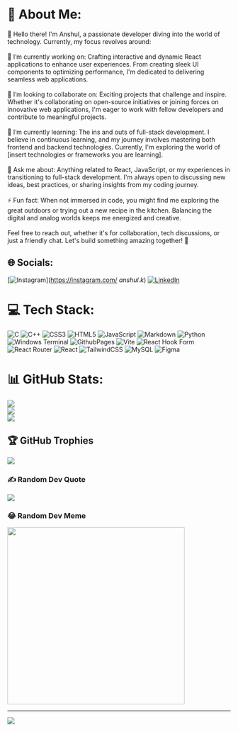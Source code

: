 # 💫 About Me:
👋 Hello there! I'm Anshul, a passionate developer diving into the world of technology. Currently, my focus revolves around:<br><br>🔭 I’m currently working on: Crafting interactive and dynamic React applications to enhance user experiences. From creating sleek UI components to optimizing performance, I'm dedicated to delivering seamless web applications.<br><br>👯 I’m looking to collaborate on: Exciting projects that challenge and inspire. Whether it's collaborating on open-source initiatives or joining forces on innovative web applications, I'm eager to work with fellow developers and contribute to meaningful projects.<br><br>🌱 I’m currently learning: The ins and outs of full-stack development. I believe in continuous learning, and my journey involves mastering both frontend and backend technologies. Currently, I'm exploring the world of [insert technologies or frameworks you are learning].<br><br>💬 Ask me about: Anything related to React, JavaScript, or my experiences in transitioning to full-stack development. I'm always open to discussing new ideas, best practices, or sharing insights from my coding journey.<br><br>⚡ Fun fact: When not immersed in code, you might find me exploring the great outdoors or trying out a new recipe in the kitchen. Balancing the digital and analog worlds keeps me energized and creative.<br><br>Feel free to reach out, whether it's for collaboration, tech discussions, or just a friendly chat. Let's build something amazing together! 🚀


## 🌐 Socials:
[![Instagram](https://img.shields.io/badge/Instagram-%23E4405F.svg?logo=Instagram&logoColor=white)](https://instagram.com/ _anshul.k_) [![LinkedIn](https://img.shields.io/badge/LinkedIn-%230077B5.svg?logo=linkedin&logoColor=white)](https://linkedin.com/in/anshul-kashyap-60930012b) 

# 💻 Tech Stack:
![C](https://img.shields.io/badge/c-%2300599C.svg?style=for-the-badge&logo=c&logoColor=white) ![C++](https://img.shields.io/badge/c++-%2300599C.svg?style=for-the-badge&logo=c%2B%2B&logoColor=white) ![CSS3](https://img.shields.io/badge/css3-%231572B6.svg?style=for-the-badge&logo=css3&logoColor=white) ![HTML5](https://img.shields.io/badge/html5-%23E34F26.svg?style=for-the-badge&logo=html5&logoColor=white) ![JavaScript](https://img.shields.io/badge/javascript-%23323330.svg?style=for-the-badge&logo=javascript&logoColor=%23F7DF1E) ![Markdown](https://img.shields.io/badge/markdown-%23000000.svg?style=for-the-badge&logo=markdown&logoColor=white) ![Python](https://img.shields.io/badge/python-3670A0?style=for-the-badge&logo=python&logoColor=ffdd54) ![Windows Terminal](https://img.shields.io/badge/Windows%20Terminal-%234D4D4D.svg?style=for-the-badge&logo=windows-terminal&logoColor=white) ![GithubPages](https://img.shields.io/badge/github%20pages-121013?style=for-the-badge&logo=github&logoColor=white) ![Vite](https://img.shields.io/badge/vite-%23646CFF.svg?style=for-the-badge&logo=vite&logoColor=white) ![React Hook Form](https://img.shields.io/badge/React%20Hook%20Form-%23EC5990.svg?style=for-the-badge&logo=reacthookform&logoColor=white) ![React Router](https://img.shields.io/badge/React_Router-CA4245?style=for-the-badge&logo=react-router&logoColor=white) ![React](https://img.shields.io/badge/react-%2320232a.svg?style=for-the-badge&logo=react&logoColor=%2361DAFB) ![TailwindCSS](https://img.shields.io/badge/tailwindcss-%2338B2AC.svg?style=for-the-badge&logo=tailwind-css&logoColor=white) ![MySQL](https://img.shields.io/badge/mysql-%2300000f.svg?style=for-the-badge&logo=mysql&logoColor=white) ![Figma](https://img.shields.io/badge/figma-%23F24E1E.svg?style=for-the-badge&logo=figma&logoColor=white)
# 📊 GitHub Stats:
![](https://github-readme-stats.vercel.app/api?username=merlinkk&theme=dark&hide_border=false&include_all_commits=false&count_private=false)<br/>
![](https://github-readme-streak-stats.herokuapp.com/?user=merlinkk&theme=dark&hide_border=false)<br/>
![](https://github-readme-stats.vercel.app/api/top-langs/?username=merlinkk&theme=dark&hide_border=false&include_all_commits=false&count_private=false&layout=compact)

## 🏆 GitHub Trophies
![](https://github-profile-trophy.vercel.app/?username=merlinkk&theme=radical&no-frame=false&no-bg=true&margin-w=4)

### ✍️ Random Dev Quote
![](https://quotes-github-readme.vercel.app/api?type=horizontal&theme=radical)

### 😂 Random Dev Meme
<img src='https://randommeme-five.vercel.app/' style="height: 400px;"/>

---
[![](https://visitcount.itsvg.in/api?id=merlinkk&icon=0&color=0)](https://visitcount.itsvg.in)

<!-- Proudly created with GPRM ( https://gprm.itsvg.in ) -->
